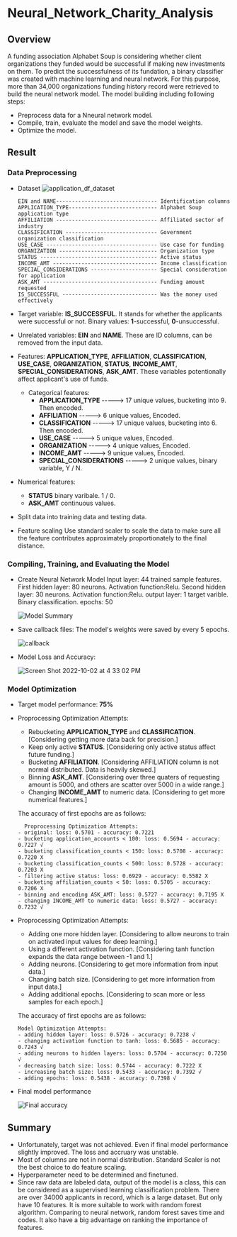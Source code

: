 # Neural_Network_Charity_Analysis
## Overview
A funding association Alphabet Soup is considering whether client organizations they funded would be successful if making new investments on them. To predict the successfulness of its fundation, a binary classifier was created with machine learning and neural network. For this purpose, more than 34,000 organizations funding history record were retrieved to build the neural network model. The model building including following steps:
- Preprocess data for a Nneural network model.
- Compile, train, evaluate the model and save the model weights.
- Optimize the model.


## Result
### Data Preprocessing
- Dataset 
   ![application_df_dataset](https://user-images.githubusercontent.com/105877888/193479397-4c2bc777-f207-4497-a121-c174f0c38fe6.png) 
    ```
    EIN and NAME-------------------------------- Identification columns
    APPLICATION_TYPE---------------------------- Alphabet Soup application type
    AFFILIATION -------------------------------- Affiliated sector of industry
    CLASSIFICATION ----------------------------- Government organization classification
    USE_CASE ----------------------------------- Use case for funding
    ORGANIZATION ------------------------------- Organization type
    STATUS ------------------------------------- Active status
    INCOME_AMT --------------------------------- Income classification
    SPECIAL_CONSIDERATIONS --------------------- Special consideration for application
    ASK_AMT ------------------------------------ Funding amount requested
    IS_SUCCESSFUL ------------------------------ Was the money used effectively
    ```

- Target variable: 
  **IS_SUCCESSFUL**.
  It stands for whether the applicants were successful or not.
  Binary values: **1**-successful, **0**-unsuccessful. 
- Unrelated variables:
  **EIN** and **NAME**.
  These are ID columns, can be removed from the input data.
- Features: 
  **APPLICATION_TYPE**, **AFFILIATION**, **CLASSIFICATION**, **USE_CASE**, **ORGANIZATION**, **STATUS**, **INCOME_AMT**, 
  **SPECIAL_CONSIDERATIONS**, **ASK_AMT**. These variables potentionally affect applicant's use of funds.
  - Categorical features:
    - **APPLICATION_TYPE** ----->  17 unique values, bucketing into 9. Then encoded.
    - **AFFILIATION** -----> 6 unique values, Encoded.
    - **CLASSIFICATION** -----> 17 unique values, bucketing into 6. Then encoded.
    - **USE_CASE** -----> 5 unique values, Encoded.
    - **ORGANIZATION** -----> 4 unique values, Encoded.
    - **INCOME_AMT** -----> 9 unique values, Encoded.
    - **SPECIAL_CONSIDERATIONS** -----> 2 unique values, binary variable, Y / N.

 - Numerical features:   
    - **STATUS**                     binary varibale. 1 / 0.
    - **ASK_AMT**                    continuous values.
    
 - Split data into training data and testing data.
 - Feature scaling
   Use standard scaler to scale the data to make sure all the feature contributes approximately proportionately to the final distance. 

### Compiling, Training, and Evaluating the Model
- Create Neural Network Model
  Input layer: 44 trained sample features.
  First hidden layer: 80 neurons. Activation function:Relu.
  Second hidden layer: 30 neurons. Activation function:Relu.
  output layer: 1 target varible. Binary classification.
  epochs: 50 
  
  ![Model Summary](https://user-images.githubusercontent.com/105877888/193480994-e3e74314-8d84-49dd-8a97-4507880137d6.png)
  
- Save callback files:
  The model's weights were saved by every 5 epochs.
  
  ![callback](https://user-images.githubusercontent.com/105877888/193481297-a27080f8-1011-49cd-8492-6b574748ad1f.png)

- Model Loss and Accuracy:

  ![Screen Shot 2022-10-02 at 4 33 02 PM](https://user-images.githubusercontent.com/105877888/193481263-19fdc30d-c93a-4b9c-ae4a-cd113e89b32c.png)
 
### Model Optimization
- Target model performance: **75%** 

- Proprocessing Optimization Attempts: 
   - Rebucketing **APPLICATION_TYPE** and **CLASSIFICATION**.[Considering getting more data back for precision.]
   - Keep only active **STATUS**. [Considering only active status affect future funding.]
   - Bucketing **AFFILIATION**. [Considering AFFILIATION column is not normal distributed. Data is heavily skewed.]
   - Binning **ASK_AMT**. [Considering over three quaters of requesting amount is 5000, and others are scatter over 5000 in a wide range.]
   - Changing **INCOME_AMT** to numeric data. [Considering to get more numerical features.]

   The accuracy of first epochs are as follows:
   ```
     Proprocessing Optimization Attempts: 
   - original: loss: 0.5701 - accuracy: 0.7221 
   - bucketing application_accounts < 100: loss: 0.5694 - accuracy: 0.7227 √
   - bucketing classification_counts < 150: loss: 0.5708 - accuracy: 0.7220 X
   - bucketing classification_counts < 500: loss: 0.5728 - accuracy: 0.7203 X
   - filtering active status: loss: 0.6929 - accuracy: 0.5582 X
   - bucketing affiliation_counts < 50: loss: 0.5705 - accuracy: 0.7206 X
   - binning and encoding ASK_AMT: loss: 0.5727 - accuracy: 0.7195 X
   - changing INCOME_AMT to numeric data: loss: 0.5727 - accuracy: 0.7232 √
   ```
  
- Proprocessing Optimization Attempts: 
   - Adding one more hidden layer. [Considering to allow neurons to train on activated input values for deep learning.]
   - Using a different activation function. [Considering tanh function expands the data range between -1 and 1.]
   - Adding neurons. [Considering to get more information from input data.]
   - Changing batch size. [Considering to get more information from input data.]
   - Adding additional epochs. [Considering to scan more or less samples for each epoch.]

   The accuracy of first epochs are as follows:
   ```
   Model Optimization Attempts: 
   - adding hidden layer: loss: 0.5726 - accuracy: 0.7238 √
   - changing activation function to tanh: loss: 0.5685 - accuracy: 0.7243 √
   - adding neurons to hidden layers: loss: 0.5704 - accuracy: 0.7250 √
   - decreasing batch size: loss: 0.5744 - accuracy: 0.7222 X
   - increasing batch size: loss: 0.5433 - accuracy: 0.7392 √
   - adding epochs: loss: 0.5438 - accuracy: 0.7398 √
   ```  
- Final model performance

  ![Final accuracy](https://user-images.githubusercontent.com/105877888/193483480-b5b4ea3a-966f-48b6-ae51-490f7a22e6d5.png)

## Summary
- Unfortunately, target was not achieved. Even if final model performance slightly improved. The loss and accruary was unstable. 
- Most of columns are not in normal distribution. Standard Scaler is not the best choice to do feature scaling.
- Hyperparameter need to be determined and finetuned.
- Since raw data are labeled data, output of the model is a class, this can be considered as a supervised learning classification problem. There are over 34000 applicants in record, which is a large dataset. But only have 10 features. It is more suitable to work with random forest algorithm. Comparing to neural network, random forest saves time and codes. It also have a big advantage on ranking the importance of features.


